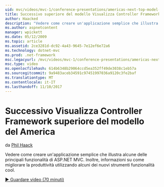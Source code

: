 ```yaml
---
uid: mvc/videos/mvc-1/conference-presentations/americas-next-top-model-view-controller-framework
title: Successivo superiore del modello Visualizza Controller Framework del America | Documenti Microsoft
author: Haacked
description: "Vedere come creare un'applicazione semplice che illustra alcune delle principali funzionalità di ASP.NET MVC. Inoltre, informazioni su come migliorare la produttività utilizzando alcune delle..."
ms.author: aspnetcontent
manager: wpickett
ms.date: 05/12/2009
ms.topic: article
ms.assetid: 2ce3281d-dc92-4a43-9645-7e12ef6e72a6
ms.technology: dotnet-mvc
ms.prod: .net-framework
msc.legacyurl: /mvc/videos/mvc-1/conference-presentations/americas-next-top-model-view-controller-framework
msc.type: video
ms.openlocfilehash: 614b6348b29064ccd5ea352ff49de3038c1eb57a
ms.sourcegitcommit: 9a9483aceb34591c97451997036a9120c3fe2baf
ms.translationtype: MT
ms.contentlocale: it-IT
ms.lasthandoff: 11/10/2017
---
```

<a name="americas-next-top-model-view-controller-framework"></a>Successivo Visualizza Controller Framework superiore del modello del America
====================
da [Phil Haack](https://github.com/Haacked)

Vedere come creare un'applicazione semplice che illustra alcune delle principali funzionalità di ASP.NET MVC. Inoltre, informazioni su come migliorare la produttività utilizzando alcuni dei nuovi strumenti funzionalità cool.

[&#9654; Guardare video (70 minuti)](https://channel9.msdn.com/Blogs/ASP-NET-Site-Videos/americas-next-top-model-view-controller-framework)
